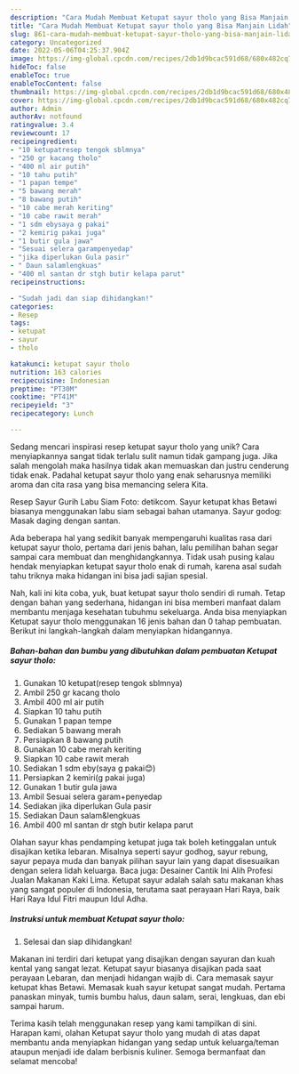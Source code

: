 ```yaml
---
description: "Cara Mudah Membuat Ketupat sayur tholo yang Bisa Manjain Lidah"
title: "Cara Mudah Membuat Ketupat sayur tholo yang Bisa Manjain Lidah"
slug: 861-cara-mudah-membuat-ketupat-sayur-tholo-yang-bisa-manjain-lidah
category: Uncategorized
date: 2022-05-06T04:25:37.904Z
image: https://img-global.cpcdn.com/recipes/2db1d9bcac591d68/680x482cq70/ketupat-sayur-tholo-foto-resep-utama.jpg
hideToc: false
enableToc: true
enableTocContent: false
thumbnail: https://img-global.cpcdn.com/recipes/2db1d9bcac591d68/680x482cq70/ketupat-sayur-tholo-foto-resep-utama.jpg
cover: https://img-global.cpcdn.com/recipes/2db1d9bcac591d68/680x482cq70/ketupat-sayur-tholo-foto-resep-utama.jpg
author: Admin
authorAv: notfound
ratingvalue: 3.4
reviewcount: 17
recipeingredient:
- "10 ketupatresep tengok sblmnya"
- "250 gr kacang tholo"
- "400 ml air putih"
- "10 tahu putih"
- "1 papan tempe"
- "5 bawang merah"
- "8 bawang putih"
- "10 cabe merah keriting"
- "10 cabe rawit merah"
- "1 sdm ebysaya g pakai"
- "2 kemirig pakai juga"
- "1 butir gula jawa"
- "Sesuai selera garampenyedap"
- "jika diperlukan Gula pasir"
- " Daun salamlengkuas"
- "400 ml santan dr stgh butir kelapa parut"
recipeinstructions:

- "Sudah jadi dan siap dihidangkan!"
categories:
- Resep
tags:
- ketupat
- sayur
- tholo

katakunci: ketupat sayur tholo 
nutrition: 163 calories
recipecuisine: Indonesian
preptime: "PT30M"
cooktime: "PT41M"
recipeyield: "3"
recipecategory: Lunch

---
```





Sedang mencari inspirasi resep ketupat sayur tholo yang unik? Cara menyiapkannya sangat tidak terlalu sulit namun tidak gampang juga. Jika salah mengolah maka hasilnya tidak akan memuaskan dan justru cenderung tidak enak. Padahal ketupat sayur tholo yang enak seharusnya memiliki aroma dan cita rasa yang bisa memancing selera Kita.





Resep Sayur Gurih Labu Siam Foto: detikcom. Sayur ketupat khas Betawi biasanya menggunakan labu siam sebagai bahan utamanya. Sayur godog: Masak daging dengan santan.

Ada beberapa hal yang sedikit banyak mempengaruhi kualitas rasa dari ketupat sayur tholo, pertama dari jenis bahan, lalu pemilihan bahan segar sampai cara membuat dan menghidangkannya. Tidak usah pusing kalau hendak menyiapkan ketupat sayur tholo enak di rumah, karena asal sudah tahu triknya maka hidangan ini bisa jadi sajian spesial.






Nah, kali ini kita coba, yuk, buat ketupat sayur tholo sendiri di rumah. Tetap dengan bahan yang sederhana, hidangan ini bisa memberi manfaat dalam membantu menjaga kesehatan tubuhmu sekeluarga. Anda bisa menyiapkan Ketupat sayur tholo menggunakan 16 jenis bahan dan 0 tahap pembuatan. Berikut ini langkah-langkah dalam menyiapkan hidangannya.

<!--inarticleads1-->

##### Bahan-bahan dan bumbu yang dibutuhkan dalam pembuatan Ketupat sayur tholo:

1. Gunakan 10 ketupat(resep tengok sblmnya)
1. Ambil 250 gr kacang tholo
1. Ambil 400 ml air putih
1. Siapkan 10 tahu putih
1. Gunakan 1 papan tempe
1. Sediakan 5 bawang merah
1. Persiapkan 8 bawang putih
1. Gunakan 10 cabe merah keriting
1. Siapkan 10 cabe rawit merah
1. Sediakan 1 sdm eby(saya g pakai😊)
1. Persiapkan 2 kemiri(g pakai juga)
1. Gunakan 1 butir gula jawa
1. Ambil Sesuai selera garam+penyedap
1. Sediakan jika diperlukan Gula pasir
1. Sediakan  Daun salam&amp;lengkuas
1. Ambil 400 ml santan dr stgh butir kelapa parut


Olahan sayur khas pendamping ketupat juga tak boleh ketinggalan untuk disajikan ketika lebaran. Misalnya seperti sayur godhog, sayur rebung, sayur pepaya muda dan banyak pilihan sayur lain yang dapat disesuaikan dengan selera lidah keluarga. Baca juga: Desainer Cantik Ini Alih Profesi Jualan Makanan Kaki Lima. Ketupat sayur adalah salah satu makanan khas yang sangat populer di Indonesia, terutama saat perayaan Hari Raya, baik Hari Raya Idul Fitri maupun Idul Adha. 

<!--inarticleads2-->

##### Instruksi untuk membuat Ketupat sayur tholo:


1. Selesai dan siap dihidangkan!

Makanan ini terdiri dari ketupat yang disajikan dengan sayuran dan kuah kental yang sangat lezat. Ketupat sayur biasanya disajikan pada saat perayaan Lebaran, dan menjadi hidangan wajib di. Cara memasak sayur ketupat khas Betawi. Memasak kuah sayur ketupat sangat mudah. Pertama panaskan minyak, tumis bumbu halus, daun salam, serai, lengkuas, dan ebi sampai harum. 

Terima kasih telah menggunakan resep yang kami tampilkan di sini. Harapan kami, olahan Ketupat sayur tholo yang mudah di atas dapat membantu anda menyiapkan hidangan yang sedap untuk keluarga/teman ataupun menjadi ide dalam berbisnis kuliner. Semoga bermanfaat dan selamat mencoba!
